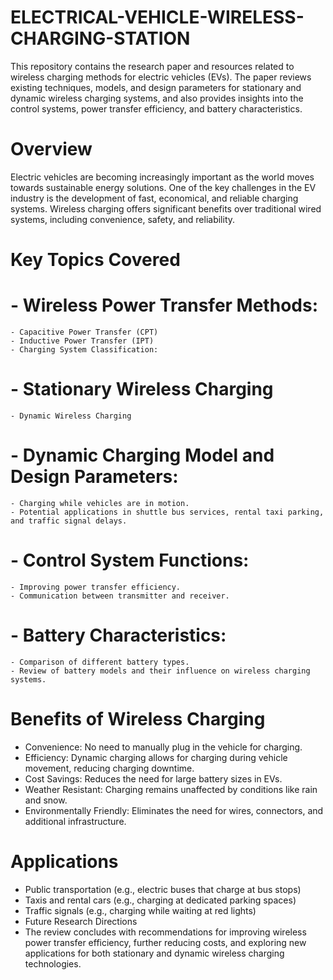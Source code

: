 # ELECTRICAL-VEHICLE-WIRELESS-CHARGING-STATION
This repository contains the research paper and resources related to wireless charging methods for electric vehicles (EVs). The paper reviews existing techniques, models, and design parameters for stationary and dynamic wireless charging systems, and also provides insights into the control systems, power transfer efficiency, and battery characteristics.

# Overview
Electric vehicles are becoming increasingly important as the world moves towards sustainable energy solutions. One of the key challenges in the EV industry is the development of fast, economical, and reliable charging systems. Wireless charging offers significant benefits over traditional wired systems, including convenience, safety, and reliability.

# Key Topics Covered
 # - Wireless Power Transfer Methods:

    - Capacitive Power Transfer (CPT)
    - Inductive Power Transfer (IPT)
    - Charging System Classification:

 # - Stationary Wireless Charging
    - Dynamic Wireless Charging

 # - Dynamic Charging Model and Design Parameters:
    - Charging while vehicles are in motion.
    - Potential applications in shuttle bus services, rental taxi parking, and traffic signal delays.
  
 # - Control System Functions:
    - Improving power transfer efficiency.
    - Communication between transmitter and receiver.

 # - Battery Characteristics:
    - Comparison of different battery types.
    - Review of battery models and their influence on wireless charging systems.

# Benefits of Wireless Charging
  - Convenience: No need to manually plug in the vehicle for charging.
  - Efficiency: Dynamic charging allows for charging during vehicle movement, reducing charging downtime.
  - Cost Savings: Reduces the need for large battery sizes in EVs.
  - Weather Resistant: Charging remains unaffected by conditions like rain and snow.
  - Environmentally Friendly: Eliminates the need for wires, connectors, and additional infrastructure.

# Applications
- Public transportation (e.g., electric buses that charge at bus stops)
- Taxis and rental cars (e.g., charging at dedicated parking spaces)
- Traffic signals (e.g., charging while waiting at red lights)
- Future Research Directions
- The review concludes with recommendations for improving wireless power transfer efficiency, further reducing costs, and exploring new applications for both stationary and dynamic wireless charging technologies.
